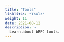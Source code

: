 ```yaml
---
title: "Tools"
linkTitle: "Tools"
weight: 11
date: 2021-08-12
description: >
  Learn about bRPC tools.
---
```

